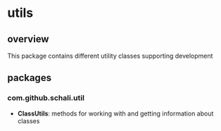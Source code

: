 # utils

## overview
This package contains different utility classes supporting development

## packages

### com.github.schali.util

* **ClassUtils**: methods for working with and getting information about classes 